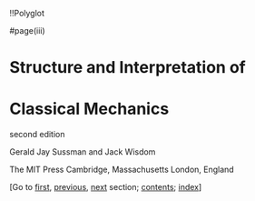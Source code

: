 !!Polyglot

#page(iii)
# Structure and Interpretation of 
# Classical Mechanics

second edition

Gerald Jay Sussman and Jack Wisdom

The MIT Press
Cambridge, Massachusetts
London, England

[Go to [first](#book), [previous](#book),
[next](#preface) section;  [contents](#toc); 
[index](#index)]
